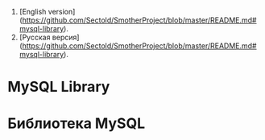 1. [English version] (https://github.com/Sectold/SmotherProject/blob/master/README.md#mysql-library).
2. [Русская версия] (https://github.com/Sectold/SmotherProject/blob/master/README.md#mysql-library).

# MySQL Library

# Библиотека MySQL
